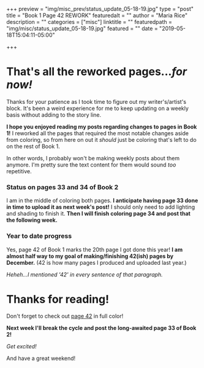 +++
preview = "img/misc_prev/status_update_05-18-19.jpg"
type = "post"
title = "Book 1 Page 42 REWORK"
featuredalt = ""
author = "Maria Rice"
description = ""
categories = ["misc"]
linktitle = ""
featuredpath = "img/misc/status_update_05-18-19.jpg"
featured = ""
date = "2019-05-18T15:04:11-05:00"

+++

# That's all the reworked pages..._for now!_

Thanks for your patience as I took time to figure out my writer's/artist's block. 
It's been a weird experience for me to keep updating on a weekly basis without adding to the story line. 

**I hope you enjoyed reading my posts regarding changes to pages in Book 1!** 
I reworked all the pages that required the most notable changes aside from coloring, so from here on out it _should_ just be coloring that's left to do on the rest of Book 1. 

In other words, I probably won't be making weekly posts about them anymore. 
I'm pretty sure the text content for them would sound _too_ repetitive.

### Status on pages 33 and 34 of Book 2

I am in the middle of coloring both pages. 
**I anticipate having page 33 done in time to upload it as next week's post!**
I should only need to add lighting and shading to finish it.
**Then I will finish coloring page 34 and post that the following week.** 

### Year to date progress

Yes, page 42 of Book 1 marks the 20th page I got done this year! 
**I am almost half way to my goal of making/finishing 42(ish) pages by December.**
(42 is how many pages I produced and uploaded last year.)

_Heheh...I mentioned '42' in every sentence of that paragraph._ 

# Thanks for reading!

Don't forget to check out [page 42](https://mcrice123.github.io/morphic/blog/book-1-page-42/) in full color!

**Next week I'll break the cycle and post the long-awaited page 33 of Book 2!** 

_Get excited!_

And have a great weekend! 
